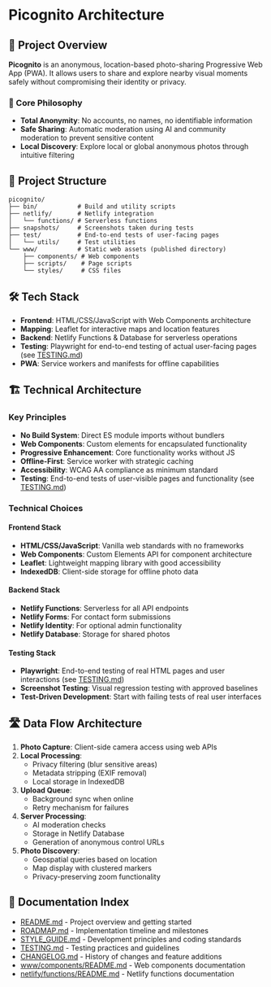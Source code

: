 # Picognito Architecture

## 📝 Project Overview

**Picognito** is an anonymous, location-based photo-sharing Progressive Web App (PWA). It allows users to share and explore nearby visual moments safely without compromising their identity or privacy.

### 🧠 Core Philosophy

- **Total Anonymity**: No accounts, no names, no identifiable information
- **Safe Sharing**: Automatic moderation using AI and community moderation to prevent sensitive content
- **Local Discovery**: Explore local or global anonymous photos through intuitive filtering

## 📐 Project Structure

```
picognito/
├── bin/           # Build and utility scripts
├── netlify/       # Netlify integration
│   └── functions/ # Serverless functions
├── snapshots/     # Screenshots taken during tests
├── test/          # End-to-end tests of user-facing pages
│   └── utils/     # Test utilities
└── www/           # Static web assets (published directory)
    ├── components/ # Web components
    ├── scripts/    # Page scripts
    └── styles/     # CSS files
```

## 🛠️ Tech Stack

- **Frontend**: HTML/CSS/JavaScript with Web Components architecture
- **Mapping**: Leaflet for interactive maps and location features
- **Backend**: Netlify Functions & Database for serverless operations
- **Testing**: Playwright for end-to-end testing of actual user-facing pages (see [TESTING.md](TESTING.md))
- **PWA**: Service workers and manifests for offline capabilities

## 🏗️ Technical Architecture

### Key Principles

- **No Build System**: Direct ES module imports without bundlers
- **Web Components**: Custom elements for encapsulated functionality
- **Progressive Enhancement**: Core functionality works without JS
- **Offline-First**: Service worker with strategic caching
- **Accessibility**: WCAG AA compliance as minimum standard
- **Testing**: End-to-end tests of user-visible pages and functionality (see [TESTING.md](TESTING.md))

### Technical Choices

#### Frontend Stack
- **HTML/CSS/JavaScript**: Vanilla web standards with no frameworks
- **Web Components**: Custom Elements API for component architecture
- **Leaflet**: Lightweight mapping library with good accessibility
- **IndexedDB**: Client-side storage for offline photo data

#### Backend Stack
- **Netlify Functions**: Serverless for all API endpoints
- **Netlify Forms**: For contact form submissions
- **Netlify Identity**: For optional admin functionality
- **Netlify Database**: Storage for shared photos

#### Testing Stack
- **Playwright**: End-to-end testing of real HTML pages and user interactions (see [TESTING.md](TESTING.md))
- **Screenshot Testing**: Visual regression testing with approved baselines
- **Test-Driven Development**: Start with failing tests of real user interfaces

## 🛣️ Data Flow Architecture

1. **Photo Capture**: Client-side camera access using web APIs
2. **Local Processing**:
   - Privacy filtering (blur sensitive areas)
   - Metadata stripping (EXIF removal)
   - Local storage in IndexedDB
3. **Upload Queue**:
   - Background sync when online
   - Retry mechanism for failures
4. **Server Processing**:
   - AI moderation checks
   - Storage in Netlify Database
   - Generation of anonymous control URLs
5. **Photo Discovery**:
   - Geospatial queries based on location
   - Map display with clustered markers
   - Privacy-preserving zoom functionality

## 📄 Documentation Index

- [README.md](README.md) - Project overview and getting started
- [ROADMAP.md](ROADMAP.md) - Implementation timeline and milestones
- [STYLE_GUIDE.md](STYLE_GUIDE.md) - Development principles and coding standards
- [TESTING.md](TESTING.md) - Testing practices and guidelines
- [CHANGELOG.md](CHANGELOG.md) - History of changes and feature additions
- [www/components/README.md](www/components/README.md) - Web components documentation
- [netlify/functions/README.md](netlify/functions/README.md) - Netlify functions documentation
